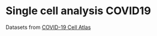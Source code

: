 # Single cell analysis COVID19

Datasets from [COVID-19 Cell Atlas](https://www.covid19cellatlas.org/index.patient.html) 
